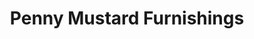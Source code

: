 ---
title: "Penny Mustard Furnishings"
url: /orland-park/penny-mustard-furnishings/
shop: furniture
---